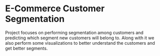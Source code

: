 # E-Commerce Customer Segmentation
Project focuses on performing segmentation among customers and predicting which segment new customers will belong to. Along with it we also perform some visualizations to better understand the customers and get better segments.
